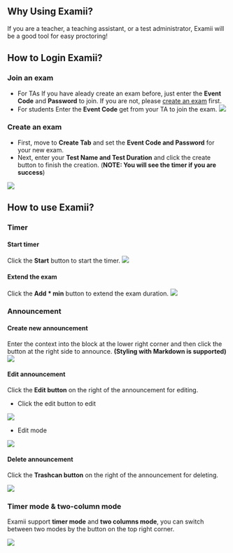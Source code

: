 ## Why Using Examii?
If you are a teacher, a teaching assistant, or a test administrator, Examii will be a good tool for easy proctoring! 
## How to Login Examii?
### Join an exam
- For TAs
If you have aleady create an exam before, just enter the **Event Code** and **Password** to join. If you are not, please [create an exam](./index#create-an-exam) first.
- For students
Enter the **Event Code** get from your TA to join the exam.
![](https://i.imgur.com/BWt1zHv.png)

### Create an exam
- First, move to **Create Tab** and set the **Event Code and Password** for your new exam.
- Next, enter your **Test Name and Test Duration** and click the create button to finish the creation. 
(**NOTE: You will see the timer if you are success**)

![](https://i.imgur.com/TRNoqhq.png)

## How to use Examii?
### Timer
#### Start timer
Click the **Start** button to start the timer.
![](https://i.imgur.com/VJJDQel.png)

#### Extend the exam
Click the **Add * min** button to extend the exam duration.
![](https://i.imgur.com/UJRLWsF.png)

### Announcement
#### Create new announcement
Enter the context into the block at the lower right corner and then click the button at the right side to announce. **(Styling with Markdown is supported)**
![](https://i.imgur.com/nfE31jg.png)

#### Edit announcement
Click the **Edit button** on the right of the announcement for editing.
- Click the edit button to edit

![](https://i.imgur.com/j0hQ46D.png)

- Edit mode

![](https://i.imgur.com/r4aEIJ6.png)

#### Delete announcement
Click the **Trashcan button** on the right of the announcement for deleting.

![](https://i.imgur.com/j0hQ46D.png)

### Timer mode & two-column mode
Examii support **timer mode** and **two columns mode**, you can switch between two modes by the button on the top right corner.

![](https://i.imgur.com/DsyrHLh.png)

